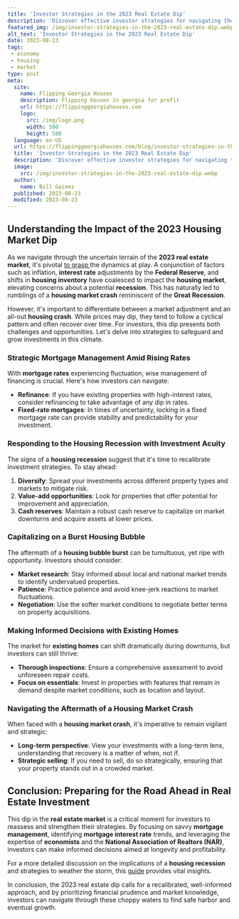 ```yaml
---
title: 'Investor Strategies in the 2023 Real Estate Dip'
description: 'Discover effective investor strategies for navigating the 2023 real estate dip and maximizing your returns in uncertain market conditions.'
featured_img: /img/investor-strategies-in-the-2023-real-estate-dip.webp
alt_text: 'Investor Strategies in the 2023 Real Estate Dip'
date: 2023-08-23
tags:
 - economy
 - housing
 - market
type: post
meta:
  site:
    name: Flipping Georgia Houses
    description: Flipping houses in georgia for profit
    url: https://flippinggeorgiahouses.com
    logo:
      src: /img/logo.png
      width: 500
      height: 500
  language: en-US
  url: https://flippinggeorgiahouses.com/blog/investor-strategies-in-the-2023-real-estate-dip
  title: 'Investor Strategies in the 2023 Real Estate Dip'
  description: 'Discover effective investor strategies for navigating the 2023 real estate dip and maximizing your returns in uncertain market conditions.'
  image:
    src: /img/investor-strategies-in-the-2023-real-estate-dip.webp
  author:
    name: Bill Gaines
  published: 2023-08-23
  modified: 2023-08-23
---
```



## Understanding the Impact of the 2023 Housing Market Dip

As we navigate through the uncertain terrain of the **2023 real estate market**, it's pivotal [to   grasp  ](https://flippinggeorgiahouses.com/blog/government-policies-responding-to-2023s-housing-crisis)the dynamics at play. A conjunction of factors such as inflation, **interest rate** adjustments by the **Federal Reserve**, and shifts in **housing inventory** have coalesced to impact the **housing market**, elevating concerns about a potential **recession**. This has naturally led to rumblings of a **housing market crash** reminiscent of the **Great Recession**. 

However, it's important to differentiate between a market adjustment and an all-out **housing crash**. While prices may dip, they tend to follow a cyclical pattern and often recover over time. For investors, this dip presents both challenges and opportunities. Let's delve into strategies to safeguard and grow investments in this climate.

### Strategic Mortgage Management Amid Rising Rates

With **mortgage rates** experiencing fluctuation, wise management of financing is crucial. Here's how investors can navigate:
  - **Refinance**: If you have existing properties with high-interest rates, consider refinancing to take advantage of any dip in rates.
  - **Fixed-rate mortgages**: In times of uncertainty, locking in a fixed mortgage rate can provide stability and predictability for your investment.

### Responding to the Housing Recession with Investment Acuity

The signs of a **housing recession** suggest that it's time to recalibrate investment strategies. To stay ahead:

1. **Diversify**: Spread your investments across different property types and markets to mitigate risk.
2. **Value-add opportunities**: Look for properties that offer potential for improvement and appreciation.
3. **Cash reserves**: Maintain a robust cash reserve to capitalize on market downturns and acquire assets at lower prices.

### Capitalizing on a Burst Housing Bubble

The aftermath of a **housing bubble burst** can be tumultuous, yet ripe with opportunity. Investors should consider:
  - **Market research**: Stay informed about local and national market trends to identify undervalued properties.
  - **Patience**: Practice patience and avoid knee-jerk reactions to market fluctuations.
  - **Negotiation**: Use the softer market conditions to negotiate better terms on property acquisitions.

### Making Informed Decisions with Existing Homes

The market for **existing homes** can shift dramatically during downturns, but investors can still thrive:
  - **Thorough inspections**: Ensure a comprehensive assessment to avoid unforeseen repair costs.
  - **Focus on essentials**: Invest in properties with features that remain in demand despite market conditions, such as location and layout.

### Navigating the Aftermath of a Housing Market Crash

When faced with a **housing market crash**, it's imperative to remain vigilant and strategic:
  - **Long-term perspective**: View your investments with a long-term lens, understanding that recovery is a matter of when, not if.
  - **Strategic selling**: If you need to sell, do so strategically, ensuring that your property stands out in a crowded market.

## Conclusion: Preparing for the Road Ahead in Real Estate Investment

This dip in the **real estate market** is a critical moment for investors to reassess and strengthen their strategies. By focusing on savvy **mortgage management**, identifying **mortgage interest rate** trends, and leveraging the expertise of **economists** and the **National Association of Realtors (NAR)**, investors can make informed decisions aimed at longevity and profitability.

For a more detailed discussion on the implications of a **housing recession** and strategies to weather the storm, this [guide](https://flippinggeorgiahouses.com/blog/the-impending-housing-recession-brace-for-impact/) provides vital insights.

In conclusion, the 2023 real estate dip calls for a recalibrated, well-informed approach, and by prioritizing financial prudence and market knowledge, investors can navigate through these choppy waters to find safe harbor and eventual growth.